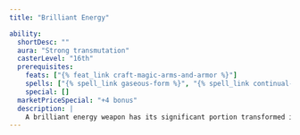 ```yaml
---
title: "Brilliant Energy"

ability:
  shortDesc: ""
  aura: "Strong transmutation"
  casterLevel: "16th"
  prerequisites:
    feats: ["{% feat_link craft-magic-arms-and-armor %}"]
    spells: ["{% spell_link gaseous-form %}", "{% spell_link continual-flame %}"]
    special: []
  marketPriceSpecial: "+4 bonus"
  description: |
    A brilliant energy weapon has its significant portion transformed into light, although this does not modify the item's weight. It always gives off light as a torch (20-foot radius). A brilliant energy weapon ignores nonliving matter. Armor and shield bonuses to AC (including any enhancement bonuses to that armor) do not count against it because the weapon passes through armor. (Dexterity, deflection, dodge, natural armor, and other such bonuses still apply.) A brilliant energy weapon cannot harm undead, constructs, and objects. This property can only be applied to melee weapons, thrown weapons, and ammunition.
---
```

